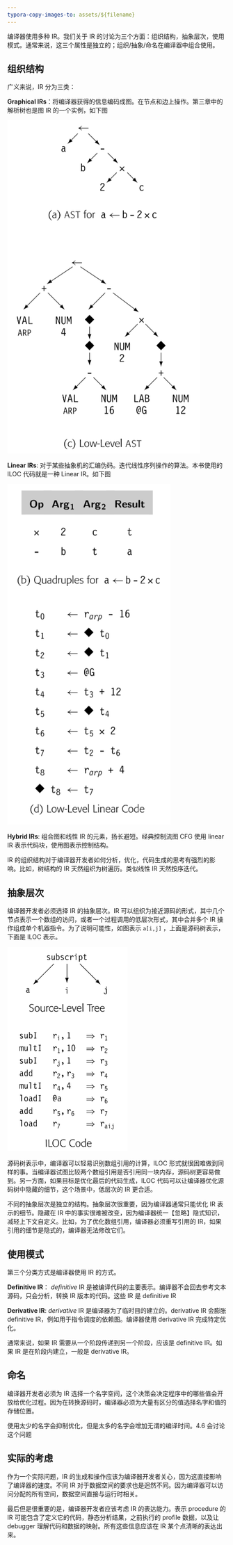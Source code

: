 ```yaml
---
typora-copy-images-to: assets/${filename}
---
```


编译器使用多种 IR。我们关于 IR 的讨论为三个方面：组织结构，抽象层次，使用模式。通常来说，这三个属性是独立的；组织/抽象/命名在编译器中组合使用。

## 组织结构

广义来说，IR 分为三类：

**Graphical IRs**：将编译器获得的信息编码成图。在节点和边上操作。第三章中的解析树也是图 IR 的一个实例，如下图

![image-20230407161900264](assets/4.2.an_ir_taxonomy/image-20230407161900264.png)

**Linear IRs**: 对于某些抽象机的汇编伪码。迭代线性序列操作的算法。本书使用的 ILOC 代码就是一种 Linear IR。如下图

![image-20230407162144236](assets/4.2.an_ir_taxonomy/image-20230407162144236.png)

**Hybrid IRs**: 组合图和线性 IR 的元素，扬长避短。经典控制流图 CFG 使用 linear IR 表示代码块，使用图表示控制结构。

IR 的组织结构对于编译器开发者如何分析，优化，代码生成的思考有强烈的影响。比如，树结构的 IR 天然组织为树遍历。类似线性 IR 天然按序迭代。

## 抽象层次

编译器开发者必须选择 IR 的抽象层次。IR 可以组织为接近源码的形式，其中几个节点表示一个数组的访问，或者一个过程调用的低层次形式，其中合并多个 IR 操作组成单个机器指令。为了说明可能性，如图表示 `a[i,j]` ，上面是源码树表示，下面是 ILOC 表示。

![image-20230407163719772](assets/4.2.an_ir_taxonomy/image-20230407163719772.png)

源码树表示中，编译器可以轻易识别数组引用的计算，ILOC 形式就很困难做到同样的事。当编译器试图比较两个数组引用是否引用同一块内存，源码树更容易做到。另一方面，如果目标是优化最后的代码生成，ILOC 代码可以让编译器优化源码树中隐藏的细节，这个场景中，低层次的 IR 更合适。

不同的抽象层次是独立的结构。抽象层次很重要，因为编译器通常只能优化 IR 表示的细节。隐藏在 IR 中的事实很难被改变，因为编译器统一【忽略】隐式知识，减轻上下文自定义。比如，为了优化数组引用，编译器必须重写引用的 IR，如果引用的细节是隐式的，编译器无法修改它们。

## 使用模式

第三个分类方式是编译器使用 IR 的方式。

**Definitive IR**： *definitive* IR 是被编译代码的主要表示。编译器不会回去参考文本源码，只会分析，转换 IR 版本的代码。这些 IR 是 definitive IR

**Derivative IR**: *derivative* IR 是编译器为了临时目的建立的。derivative IR 会膨胀 definitive IR，例如用于指令调度的依赖图。编译器使用 derivative IR 完成特定优化。

通常来说，如果 IR 需要从一个阶段传递到另一个阶段，应该是 definitive IR。如果 IR 是在阶段内建立，一般是 derivative IR。

## 命名

编译器开发者必须为 IR 选择一个名字空间，这个决策会决定程序中的哪些值会开放给优化过程。因为在转换源码时，编译器必须为大量有区分的值选择名字和值的存储位置。

使用太少的名字会抑制优化，但是太多的名字会增加无谓的编译时间。4.6 会讨论这个问题

## 实际的考虑

作为一个实际问题，IR 的生成和操作应该为编译器开发者关心，因为这直接影响了编译器的速度。不同 IR 对于数据空间的要求也是迥然不同。因为编译器可以访问分配的所有空间，数据空间直接与运行时相关。

最后但是很重要的是，编译器开发者应该考虑 IR 的表达能力。表示 procedure 的 IR 可能包含了定义它的代码，静态分析结果，之前执行的 profile 数据，以及让 debugger 理解代码和数据的映射。所有这些信息应该在 IR 某个点清晰的表达出来。

